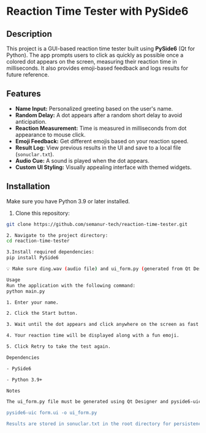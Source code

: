 # Reaction Time Tester with PySide6

## Description  
This project is a GUI-based reaction time tester built using **PySide6** (Qt for Python). The app prompts users to click as quickly as possible once a colored dot appears on the screen, measuring their reaction time in milliseconds. It also provides emoji-based feedback and logs results for future reference.

## Features

- **Name Input:** Personalized greeting based on the user's name.
- **Random Delay:** A dot appears after a random short delay to avoid anticipation.
- **Reaction Measurement:** Time is measured in milliseconds from dot appearance to mouse click.
- **Emoji Feedback:** Get different emojis based on your reaction speed.
- **Result Log:** View previous results in the UI and save to a local file (`sonuclar.txt`).
- **Audio Cue:** A sound is played when the dot appears.
- **Custom UI Styling:** Visually appealing interface with themed widgets.

## Installation

Make sure you have Python 3.9 or later installed.

1. Clone this repository:
```bash
git clone https://github.com/semanur-tech/reaction-time-tester.git

2. Navigate to the project directory:
cd reaction-time-tester

3.Install required dependencies:
pip install PySide6

💡 Make sure ding.wav (audio file) and ui_form.py (generated from Qt Designer .ui file) are present in the project directory.

Usage
Run the application with the following command:
python main.py

1. Enter your name.

2. Click the Start button.

3. Wait until the dot appears and click anywhere on the screen as fast as possible.

4. Your reaction time will be displayed along with a fun emoji.

5. Click Retry to take the test again.

Dependencies

- PySide6

- Python 3.9+

Notes

The ui_form.py file must be generated using Qt Designer and pyside6-uic if it's not included:

pyside6-uic form.ui -o ui_form.py

Results are stored in sonuclar.txt in the root directory for persistence.



